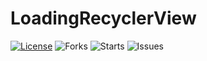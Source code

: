 # LoadingRecyclerView
[![License](https://img.shields.io/badge/license-Apache%202-green)](https://github.com/dreamgyf/LoadingRecyclerView/blob/master/LICENSE)
![Forks](https://img.shields.io/github/forks/dreamgyf/LoadingRecyclerView)
![Starts](https://img.shields.io/github/stars/dreamgyf/LoadingRecyclerView)
![Issues](https://img.shields.io/github/issues/dreamgyf/LoadingRecyclerView)